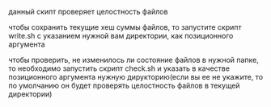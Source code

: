 данный скипт проверяет целостность файлов

чтобы сохранить текущие хеш суммы файлов, то запустите скрипт write.sh с указанием нужной вам директории, как позиционного аргумента

чтобы проверить, не изменилось ли состояние файлов в нужной папке, то необходимо запустить скрипт check.sh и указать в качестве позиционного аргумента нужную дирукторию(если вы ее не укажите, то по умолчанию он будет проверять целостность файлов в текущей директории)
